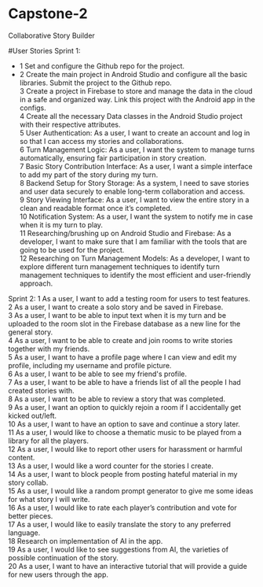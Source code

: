 # Capstone-2
Collaborative Story Builder

#User Stories
Sprint 1:
- 1	Set and configure the Github repo for the project.												
- 2	Create the main project in Android Studio and configure all the basic libraries. Submit the project to the Github repo.												
3	Create a project in Firebase to store and manage the data in the cloud in a safe and organized way. Link this project with the Android app in the configs. 												
4	Create all the necessary Data classes in the Android Studio project with their respective attributes. 												
5	User Authentication: As a user, I want to create an account and log in so that I can access my stories and collaborations.												
6	Turn Management Logic: As a user, I want the system to manage turns automatically, ensuring fair participation in story creation.												
7	Basic Story Contribution Interface: As a user, I want a simple interface to add my part of the story during my turn.												
8	Backend Setup for Story Storage: As a system, I need to save stories and user data securely to enable long-term collaboration and access.												
9	Story Viewing Interface: As a user, I want to view the entire story in a clean and readable format once it’s completed.												
10	Notification System: As a user, I want the system to notify me in case when it is my turn to play.												
11	Researching/brushing up on Android Studio and Firebase: As a developer, I want to make sure that I am familiar with the tools that are going to be used for the project.												
12	Researching on Turn Management Models: As a developer, I want to explore different turn management techniques to identify turn management techniques to identify the most efficient and user-friendly approach.												

Sprint 2:
1 As a user, I want to add a testing room for users to test features.		
2 As a user, I want to create a solo story and be saved in Firebase.		
3 As a user, I want to be able to input text when it is my turn and be uploaded to the room slot in the Firebase database as a new line for the general story.		
4 As a user, I want to be able to create and join rooms to write stories together with my friends.		
5 As a user, I want to have a profile page where I can view and edit my profile, including my username and profile picture.		
6 As a user, I want to be able to see my friend's profile.		
7 As a user, I want to be able to have a friends list of all the people I had created stories with.		
8 As a user, I want to be able to review a story that was completed.		
9 As a user, I want an option to quickly rejoin a room if I accidentally get kicked out/left.		
10 As a user, I want to have an option to save and continue a story later.		 
11 As a user, I would like to choose a thematic music to be played from a library for all the players.		
12 As a user, I would like to report other users for harassment or harmful content.		
13 As a user, I would like a word counter for the stories I create.		
14 As a user, I want to block people from posting hateful material in my story collab.		
15 As a user, I would like a random prompt generator to give me some ideas for what story I will write.		
16 As a user, I would like to rate each player’s contribution and vote for better pieces.		
17 As a user, I would like to easily translate the story to any preferred language.		
18 Research on implementation of AI in the app.		
19 As a user, I would like to see suggestions from AI, the varieties of possible continuation of the story.		
20 As a user, I want to have an interactive tutorial that will provide a guide for new users through the app.		
